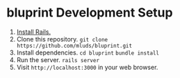bluprint Development Setup
==========================

1. [Install Rails.](http://rubyonrails.org/download)
2. Clone this repository. `git clone https://github.com/mluds/bluprint.git`
3. Install dependencies. `cd bluprint` `bundle install`
4. Run the server. `rails server`
5. Visit `http://localhost:3000` in your web browser.
